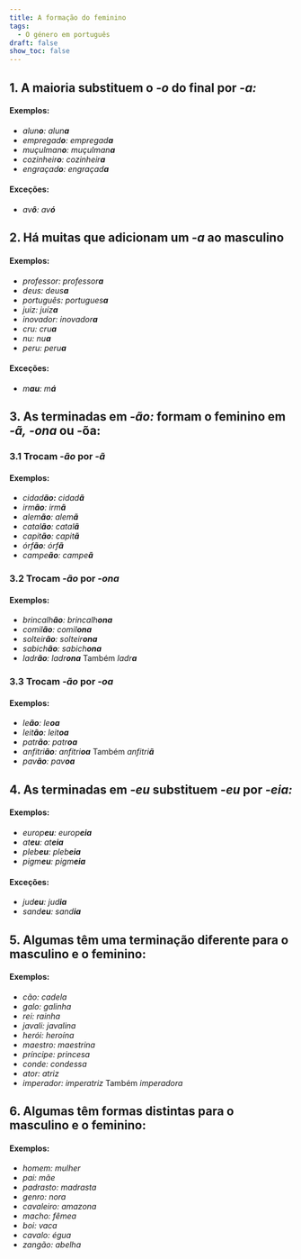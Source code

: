 ```yaml
---
title: A formação do feminino
tags:
  - O género em português
draft: false
show_toc: false
---
```

## 1. A maioria substituem o *-o* do final por *-a:* 

#### Exemplos:
- *alun**o**:* *alun**a***
- *empregad**o**:* *empregad**a***
- *muçulman**o**:* *muçulman**a***
- *cozinheir**o**:* *cozinheir**a***
- *engraçad**o**:* *engraçad**a***
#### Exceções: 
- *av**ô**:* *av**ó***

## 2. Há muitas que adicionam um *-a* ao masculino

#### Exemplos:
- *professor:* *professor**a***
- *deus:* *deus**a***
- *português:* *portugues**a***
- *juiz:* *juíz**a***
- *inovador:* *inovador**a***
- *cru:* *cru**a***
- *nu:* *nu**a***
- *peru:* *peru**a***

#### Exceções:
- *m**au**:* *m**á***

## 3. As terminadas em *-ão:* formam o feminino em *-ã,* *-ona* ou -õa: 

### 3.1 Trocam *-ão* por *-ã*
#### Exemplos:
- *cidad**ão:*** *cidad**ã***
- *irm**ão**:* *irm**ã***
- *alem**ão**:* *alem**ã***
- *catal**ão**:* *catal**ã***
- *capit**ão**:* *capit**ã***
- *órf**ão**:* *órf**ã***
- *campe**ão**:* *campe**ã***

### 3.2 Trocam *-ão* por *-ona*
#### Exemplos:
- *brincalh**ão**:* *brincalh**ona***
- *comil**ão**:* *comil**ona***
- *solteir**ão**:* *solteir**ona***
- *sabich**ão**:* *sabich**ona***
- *ladr**ão**:* *ladr**ona*** Também *ladr**a***

### 3.3 Trocam *-ão* por *-oa*
#### Exemplos: 
- *le**ão**:* *le**oa***
- *leit**ão**:* *leit**oa***
- *patr**ão**:* *patr**oa***
- *anfitri**ão**:* *anfitri**oa*** Também *anfitri**ã***
- *pav**ão**:* *pav**oa***


## 4. As terminadas em *-eu* substituem *-eu* por *-eia:* 
#### Exemplos:
- *europ**eu**:* *europ**eia***
- *at**eu**:* *at**eia***
- *pleb**eu**:* *pleb**eia***
- *pigm**eu**:* *pigm**eia***

#### Exceções: 
- *jud**eu**:* *jud**ia***
- *sand**eu**:* *sand**ia***

## 5. Algumas têm uma terminação diferente para o masculino e o feminino:
#### Exemplos:
- *cão:* *cadela*
- *galo:* *galinha*
- *rei:* *rainha*
- *javali:* *javalina*
- *herói:* *heroína*
- *maestro:* *maestrina*
- *príncipe:* *princesa*
- *conde:* *condessa*
- *ator:* *atriz*
- *imperador:* *imperatriz* Também *imperadora*

## 6. Algumas têm formas distintas para o masculino e o feminino:
#### Exemplos:
- *homem:* *mulher*
- *pai:* *mãe*
- *padrasto:* *madrasta*
- *genro:* *nora*
- *cavaleiro:* *amazona*
- *macho:* *fêmea*
- *boi:* *vaca*
- *cavalo:* *égua*
- *zangão:* *abelha*
